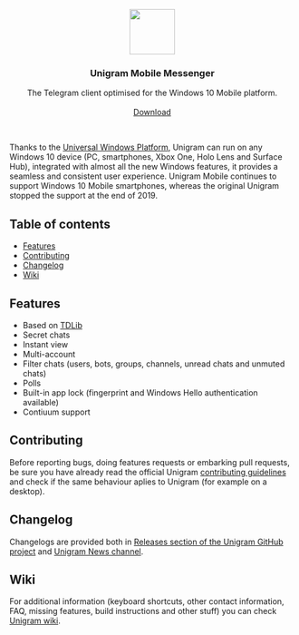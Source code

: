 <p align="center">
  <a href="https://www.microsoft.com/store/apps/9NSD4T15QLFX">
    <img src="https://raw.githubusercontent.com/UnigramDev/Unigram/develop/Unigram/Assets/StoreLogo/Release/StoreLogo.scale-200.png" width=80 height=80>
  </a>

  <h3 align="center">Unigram Mobile Messenger</h3>

  <p align="center">
    The Telegram client optimised for the Windows 10 Mobile platform.
    <br>
    <br>
    <a href="https://www.microsoft.com/store/apps/9NSD4T15QLFX">Download</a>
  </p>
</p>

<br>

Thanks to the [Universal Windows Platform](https://docs.microsoft.com/en-us/windows/uwp/get-started/whats-a-uwp), Unigram can run on any Windows 10 device (PC, smartphones, Xbox One, Holo Lens and Surface Hub), integrated with almost all the new Windows features, it provides a seamless and consistent user experience. Unigram Mobile continues to support Windows 10 Mobile smartphones, whereas the original Unigram stopped the support at the end of 2019.

## Table of contents
- [Features](#features)
- [Contributing](#contributing)
- [Changelog](#changelog)
- [Wiki](#wiki)


<a name="features"></a>
## Features
- Based on [TDLib](https://github.com/tdlib/td)
- Secret chats
- Instant view
- Multi-account
- Filter chats (users, bots, groups, channels, unread chats and unmuted chats)
- Polls
- Built-in app lock (fingerprint and Windows Hello authentication available)
- Contiuum support

<a name="contributing"></a>
## Contributing
Before reporting bugs, doing features requests or embarking pull requests, be sure you have already read the official Unigram [contributing guidelines](https://github.com/UnigramDev/Unigram/blob/develop/CONTRIBUTING.md) and check if the same behaviour aplies to Unigram (for example on a desktop).

<a name="changelog"></a>
## Changelog
Changelogs are provided both in [Releases section of the Unigram GitHub project](https://github.com/UnigramDev/Unigram/releases) and [Unigram News channel](https://t.me/unigram).

<a name="wiki"></a>
## Wiki
For additional information (keyboard shortcuts, other contact information, FAQ, missing features, build instructions and other stuff) you can check [Unigram wiki](https://github.com/UnigramDev/Unigram/wiki).
